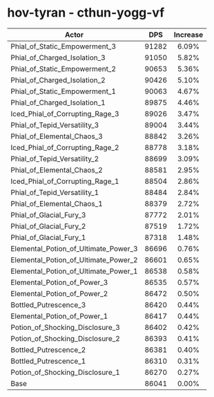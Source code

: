 # hov-tyran - cthun-yogg-vf
| Actor | DPS | Increase |
|---|:---:|:---:|
|Phial_of_Static_Empowerment_3|91282|6.09%|
|Phial_of_Charged_Isolation_3|91050|5.82%|
|Phial_of_Static_Empowerment_2|90653|5.36%|
|Phial_of_Charged_Isolation_2|90426|5.10%|
|Phial_of_Static_Empowerment_1|90063|4.67%|
|Phial_of_Charged_Isolation_1|89875|4.46%|
|Iced_Phial_of_Corrupting_Rage_3|89026|3.47%|
|Phial_of_Tepid_Versatility_3|89004|3.44%|
|Phial_of_Elemental_Chaos_3|88842|3.26%|
|Iced_Phial_of_Corrupting_Rage_2|88778|3.18%|
|Phial_of_Tepid_Versatility_2|88699|3.09%|
|Phial_of_Elemental_Chaos_2|88581|2.95%|
|Iced_Phial_of_Corrupting_Rage_1|88504|2.86%|
|Phial_of_Tepid_Versatility_1|88484|2.84%|
|Phial_of_Elemental_Chaos_1|88379|2.72%|
|Phial_of_Glacial_Fury_3|87772|2.01%|
|Phial_of_Glacial_Fury_2|87519|1.72%|
|Phial_of_Glacial_Fury_1|87318|1.48%|
|Elemental_Potion_of_Ultimate_Power_3|86696|0.76%|
|Elemental_Potion_of_Ultimate_Power_2|86601|0.65%|
|Elemental_Potion_of_Ultimate_Power_1|86538|0.58%|
|Elemental_Potion_of_Power_3|86535|0.57%|
|Elemental_Potion_of_Power_2|86472|0.50%|
|Bottled_Putrescence_3|86420|0.44%|
|Elemental_Potion_of_Power_1|86417|0.44%|
|Potion_of_Shocking_Disclosure_3|86402|0.42%|
|Potion_of_Shocking_Disclosure_2|86393|0.41%|
|Bottled_Putrescence_2|86381|0.40%|
|Bottled_Putrescence_1|86310|0.31%|
|Potion_of_Shocking_Disclosure_1|86270|0.27%|
|Base|86041|0.00%|
